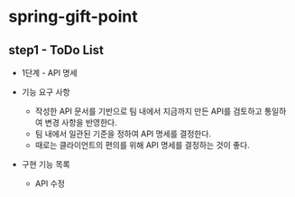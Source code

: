 # spring-gift-point

## step1 - ToDo List
- 1단계 - API 명세

- 기능 요구 사항 
  - 작성한 API 문서를 기반으로 팀 내에서 지금까지 만든 API를 검토하고 통일하여 변경 사항을 반영한다.
  - 팀 내에서 일관된 기준을 정하여 API 명세를 결정한다.
  - 때로는 클라이언트의 편의를 위해 API 명세를 결정하는 것이 좋다.

- 구현 기능 목록
    - API 수정
